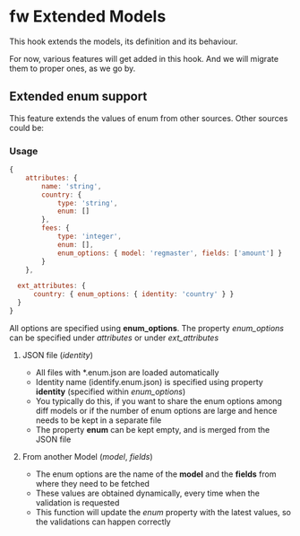 # fw Extended Models

This hook extends the models, its definition and its behaviour.

For now, various features will get added in this hook. And we will migrate them to proper ones, as we go by.

## Extended enum support ##

This feature extends the values of enum from other sources. Other sources could be:

### Usage ###

```javascript
{
	attributes: {
		name: 'string',
		country: {
			type: 'string',
			enum: []
		},
		fees: {
			type: 'integer',
			enum: [],
			enum_options: { model: 'regmaster', fields: ['amount'] }
		}
	},

  ext_attributes: {
      country: { enum_options: { identity: 'country' } }
  }
}
```


All options are specified using **enum_options**. The property *enum_options* can be specified under *attributes* or under *ext_attributes*

1. JSON file (*identity*)

   * All files with *.enum.json are loaded automatically
   * Identity name (identify.enum.json) is specified using property **identity** (specified within *enum_options*)
   * You typically do this, if you want to share the enum options among diff models or if the number of enum options are large and hence needs to be kept in a separate file
   * The property **enum** can be kept empty, and is merged from the JSON file

2. From another Model (*model*, *fields*)

   * The enum options are the name of the **model** and the **fields** from where they need to be fetched
   * These values are obtained dynamically, every time when the validation is requested
   * This function will update the *enum* property with the latest values, so the validations can happen correctly

